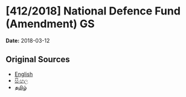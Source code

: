 # [412/2018] National Defence Fund (Amendment) GS

**Date:** 2018-03-12

## Original Sources

- [English](https://documents.gov.lk/view/bills/2018/3/412-2018_E.pdf)
- [සිංහල](https://documents.gov.lk/view/bills/2018/3/412-2018_S.pdf)
- [தமிழ்](https://documents.gov.lk/view/bills/2018/3/412-2018_T.pdf)
